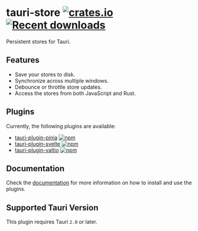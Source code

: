 # tauri-store [![crates.io](https://img.shields.io/crates/v/tauri-store.svg)](https://crates.io/crates/tauri-store) [![Recent downloads](https://img.shields.io/crates/dr/tauri-store)](https://crates.io/crates/tauri-store)

Persistent stores for Tauri.

## Features

- Save your stores to disk.
- Synchronize across multiple windows.
- Debounce or throttle store updates.
- Access the stores from both JavaScript and Rust.

## Plugins

Currently, the following plugins are available:

- [tauri-plugin-pinia](https://tb.dev.br/tauri-store/guide/getting-started?plugin=tauri-plugin-pinia) [![npm](https://img.shields.io/npm/v/tauri-plugin-pinia.svg)](https://www.npmjs.com/package/tauri-plugin-pinia)
- [tauri-plugin-svelte](https://tb.dev.br/tauri-store/guide/getting-started?plugin=tauri-plugin-svelte) [![npm](https://img.shields.io/npm/v/tauri-plugin-svelte.svg)](https://www.npmjs.com/package/tauri-plugin-svelte)
- [tauri-plugin-valtio](https://tb.dev.br/tauri-store/guide/getting-started?plugin=tauri-plugin-valtio) [![npm](https://img.shields.io/npm/v/tauri-plugin-valtio.svg)](https://www.npmjs.com/package/tauri-plugin-valtio)

## Documentation

Check the [documentation](https://tb.dev.br/tauri-store/) for more information on how to install and use the plugins.

## Supported Tauri Version

This plugin requires Tauri `2.0` or later.
